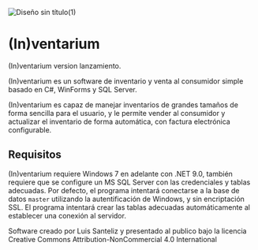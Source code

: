 ![Diseño sin título(1)](https://github.com/user-attachments/assets/945acd36-7e85-407a-a3c6-4883fbe4975f)


# (In)ventarium

(In)ventarium version lanzamiento. 

(In)ventarium es un software de inventario y venta al consumidor simple basado en C#, WinForms y SQL Server. 

(In)ventarium es capaz de manejar inventarios de grandes tamaños de forma sencilla para el usuario, y le permite vender al consumidor y actualizar el inventario de forma automática, con factura electrónica configurable.

## Requisitos

(In)ventarium requiere Windows 7 en adelante con .NET 9.0, también requiere que se configure un MS SQL Server con las credenciales y tablas adecuadas. Por defecto, el programa intentará conectarse a la base de datos `master` utilizando la autentificación de Windows, y sin encriptación SSL. El programa intentará crear las tablas adecuadas automáticamente al establecer una conexión al servidor.

Software creado por Luis Santeliz y presentado al publico bajo la licencia Creative Commons Attribution-NonCommercial 4.0 International
